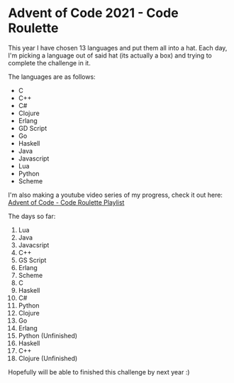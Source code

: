 # Advent of Code 2021 - Code Roulette

This year I have chosen 13 languages and put them all into a hat. Each day, I'm picking a language out of said hat (its actually a box) and trying to complete the challenge in it.

The languages are as follows:

* C
* C++
* C#
* Clojure
* Erlang
* GD Script
* Go
* Haskell
* Java
* Javascript
* Lua
* Python
* Scheme

I'm also making a youtube video series of my progress, check it out here: [Advent of Code - Code Roulette Playlist](https://www.youtube.com/watch?v=k5qJSX28k30&list=PLkD0xuVmwo66rb2HeN561x_mcg9fvSXIC&ab_channel=BOCDev)

The days so far:

1)  Lua
2)  Java
3)  Javacsript
4)  C++
5)  GS Script
6)  Erlang
7)  Scheme
8)  C
9)  Haskell
10) C#
11) Python
12) Clojure
13) Go
14) Erlang
15) Python (Unfinished)
16) Haskell
17) C++
18) Clojure (Unfinished)

Hopefully will be able to finished this challenge by next year :)
